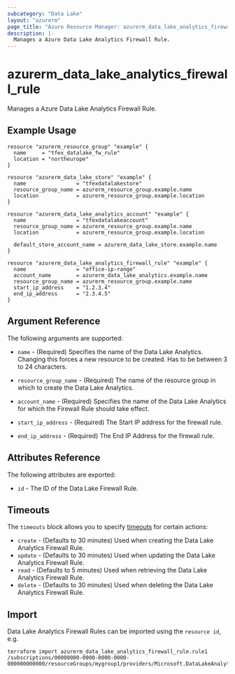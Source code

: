 ```yaml
---
subcategory: "Data Lake"
layout: "azurerm"
page_title: "Azure Resource Manager: azurerm_data_lake_analytics_firewall_rule"
description: |-
  Manages a Azure Data Lake Analytics Firewall Rule.
---
```


# azurerm_data_lake_analytics_firewall_rule

Manages a Azure Data Lake Analytics Firewall Rule.

## Example Usage

```hcl
resource "azurerm_resource_group" "example" {
  name     = "tfex_datalake_fw_rule"
  location = "northeurope"
}

resource "azurerm_data_lake_store" "example" {
  name                = "tfexdatalakestore"
  resource_group_name = azurerm_resource_group.example.name
  location            = azurerm_resource_group.example.location
}

resource "azurerm_data_lake_analytics_account" "example" {
  name                = "tfexdatalakeaccount"
  resource_group_name = azurerm_resource_group.example.name
  location            = azurerm_resource_group.example.location

  default_store_account_name = azurerm_data_lake_store.example.name
}

resource "azurerm_data_lake_analytics_firewall_rule" "example" {
  name                = "office-ip-range"
  account_name        = azurerm_data_lake_analytics.example.name
  resource_group_name = azurerm_resource_group.example.name
  start_ip_address    = "1.2.3.4"
  end_ip_address      = "2.3.4.5"
}
```

## Argument Reference

The following arguments are supported:

* `name` - (Required) Specifies the name of the Data Lake Analytics. Changing this forces a new resource to be created. Has to be between 3 to 24 characters.

* `resource_group_name` - (Required) The name of the resource group in which to create the Data Lake Analytics.

* `account_name` - (Required) Specifies the name of the Data Lake Analytics for which the Firewall Rule should take effect.

* `start_ip_address` - (Required) The Start IP address for the firewall rule.

* `end_ip_address` - (Required) The End IP Address for the firewall rule.

## Attributes Reference

The following attributes are exported:

* `id` - The ID of the Data Lake Firewall Rule.

## Timeouts

The `timeouts` block allows you to specify [timeouts](https://www.terraform.io/docs/configuration/resources.html#timeouts) for certain actions:

* `create` - (Defaults to 30 minutes) Used when creating the Data Lake Analytics Firewall Rule.
* `update` - (Defaults to 30 minutes) Used when updating the Data Lake Analytics Firewall Rule.
* `read` - (Defaults to 5 minutes) Used when retrieving the Data Lake Analytics Firewall Rule.
* `delete` - (Defaults to 30 minutes) Used when deleting the Data Lake Analytics Firewall Rule.

## Import

Data Lake Analytics Firewall Rules can be imported using the `resource id`, e.g.

```shell
terraform import azurerm_data_lake_analytics_firewall_rule.rule1 /subscriptions/00000000-0000-0000-0000-000000000000/resourceGroups/mygroup1/providers/Microsoft.DataLakeAnalytics/accounts/mydatalakeaccount/firewallRules/rule1
```
